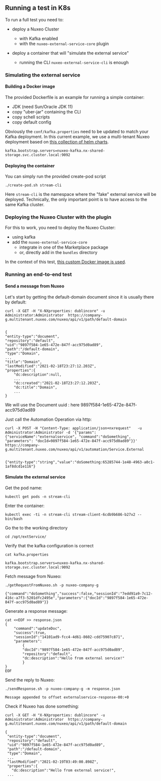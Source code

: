 ## Running a test in K8s


To run a full test you need to:

 - deploy a Nuxeo Cluster
    - with Kafka enabled
    - with the `nuxeo-external-service-core` plugin

 - deploy a container that will "simulate the external service"
    - running the CLI `nuxeo-external-service-cli` is enough

### Simulating the external service

#### Building a Docker image

The provided Dockerfile is an example for running a simple container:

 - JDK (need Sun/Oracle JDK 11)
 - copy "uber-jar" containing the CLI
 - copy schell scripts
 - copy default config

Obviously the `conf/kafka.properties` need to be updated to match your Kafka deployment.
In this current example, we use a multi-tenant Nuxeo deployment based on [this collection of helm charts](https://github.com/tiry/nuxeo-helm-chart).

    kafka.bootstrap.servers=nuxeo-kafka.nx-shared-storage.svc.cluster.local:9092

#### Deploying the container

You can simply run the provided create-pod script

    ./create-pod.sh stream-cli

Here `stream-cli` is the namespace where the "fake" external service will be deployed.
Technically, the only important point is to have access to the same Kafka cluster.

### Deploying the Nuxeo Cluster with the plugin

For this to work, you need to deploy the Nuxeo Cluster:

 - using kafka
 - add the `nuxeo-external-service-core`
    - integrate in one of the Marketplace package
    - or, directly add in the `bundles` directory

In the context of this test, [this custom Docker image is used](https://github.com/tiry/nuxeo-tenant-test-image/blob/master/Dockerfile-stream).

### Running an end-to-end test

#### Send a message from Nuxeo 

Let's start by getting the default-domain document since it is usually there by default:

    curl -X GET -H "X-NXproperties: dublincore" -u Administrator:Administrator  https://company-g.multitenant.nuxeo.com/nuxeo/api/v1/path/default-domain


    {
    "entity-type":"document",
    "repository":"default",
    "uid":"9897f584-1e65-472e-847f-acc975d0ad89",
    "path":"/default-domain",
    "type":"Domain",
    ...
    "title":"Domain",
    "lastModified":"2021-02-18T23:27:12.203Z",
    "properties":{
        "dc:description":null,
        ...
        "dc:created":"2021-02-18T23:27:12.203Z",
        "dc:title":"Domain",
        ...
    }

We will use the Document uuid : here 9897f584-1e65-472e-847f-acc975d0ad89

Just call the Automation Operation via http:

    curl -X POST -H "Content-Type: application/json+nxrequest"   -u Administrator:Administrator -d '{"params":{"serviceName":"externalservice", "command":"doSomething", "parameters": "docId=9897f584-1e65-472e-847f-acc975d0ad89"}}'  https://company-g.multitenant.nuxeo.com/nuxeo/api/v1/automation/Service.External


    {"entity-type":"string","value":"doSomething:65285744-1e48-4963-a0c1-1af8dcd1e116"}

#### Simulate the external service

Get the pod name:

    kubectl get pods -n stream-cli

Enter the container:

    kubectl exec -ti -n stream-cli stream-client-6cdb9b686-b27x2 -- bin/bash

Go the to the working directory

    cd /opt/extService/

Verify that the kafka configuration is correct

    cat kafka.properties 
    
    kafka.bootstrap.servers=nuxeo-kafka.nx-shared-storage.svc.cluster.local:9092

Fetch message from Nuxeo:

    ./getRequestFromNuxeo.sh -p nuxeo-company-g

    {"command":"doSomething","success":false,"sessionId":"7edd91a9-7c12-416c-a7f3-5201dfc2495e","parameters":{"docId":"9897f584-1e65-472e-847f-acc975d0ad89"}}
    
Generate a response message:

    cat <<EOF >> response.json
    {
        "command":"updateDoc",
        "success":true,
        "sessionId":"14101ad9-fcc4-4d61-8602-cdd75907c871",
        "parameters":
            {
            "docId":"9897f584-1e65-472e-847f-acc975d0ad89",
            "repository":"default",            
            "dc:description":"Hello from external service!" 
            }
    }
    EOF

Send the reply to Nuxeo:

    ./sendResponse.sh -p nuxeo-company-g -m response.json

    Message appended to offset externalservice-response-00:+0

Check if Nuxeo has done something:

    curl -X GET -H "X-NXproperties: dublincore" -u Administrator:Administrator  https://company-g.multitenant.nuxeo.com/nuxeo/api/v1/path/default-domain

    {
     "entity-type":"document",
     "repository":"default",
     "uid":"9897f584-1e65-472e-847f-acc975d0ad89",
     "path":"/default-domain",
     "type":"Domain",
     ...
     "lastModified":"2021-02-19T03:49:00.898Z",
     "properties":{
       "dc:description":"Hello from external service!",
     ...

